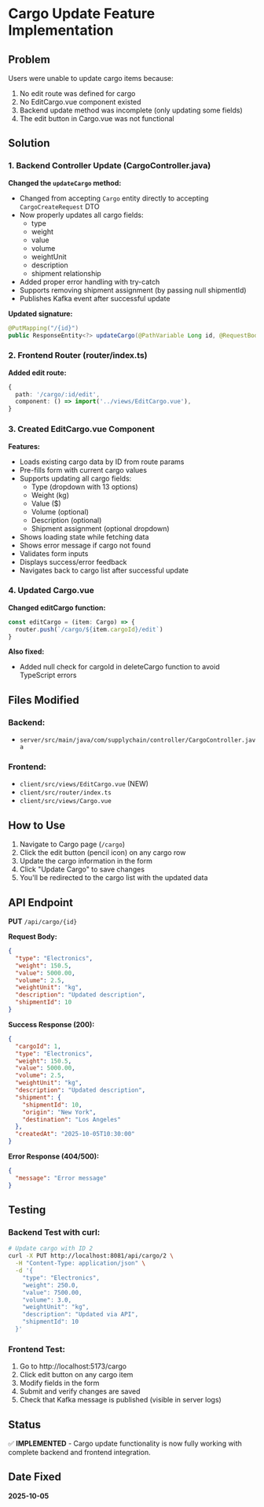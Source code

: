 # Cargo Update Feature Implementation

## Problem
Users were unable to update cargo items because:
1. No edit route was defined for cargo
2. No EditCargo.vue component existed
3. Backend update method was incomplete (only updating some fields)
4. The edit button in Cargo.vue was not functional

## Solution

### 1. Backend Controller Update (CargoController.java)

**Changed the `updateCargo` method:**
- Changed from accepting `Cargo` entity directly to accepting `CargoCreateRequest` DTO
- Now properly updates all cargo fields:
  - type
  - weight
  - value
  - volume
  - weightUnit
  - description
  - shipment relationship
- Added proper error handling with try-catch
- Supports removing shipment assignment (by passing null shipmentId)
- Publishes Kafka event after successful update

**Updated signature:**
```java
@PutMapping("/{id}")
public ResponseEntity<?> updateCargo(@PathVariable Long id, @RequestBody CargoCreateRequest request)
```

### 2. Frontend Router (router/index.ts)

**Added edit route:**
```typescript
{
  path: '/cargo/:id/edit',
  component: () => import('../views/EditCargo.vue'),
}
```

### 3. Created EditCargo.vue Component

**Features:**
- Loads existing cargo data by ID from route params
- Pre-fills form with current cargo values
- Supports updating all cargo fields:
  - Type (dropdown with 13 options)
  - Weight (kg)
  - Value ($)
  - Volume (optional)
  - Description (optional)
  - Shipment assignment (optional dropdown)
- Shows loading state while fetching data
- Shows error message if cargo not found
- Validates form inputs
- Displays success/error feedback
- Navigates back to cargo list after successful update

### 4. Updated Cargo.vue

**Changed editCargo function:**
```typescript
const editCargo = (item: Cargo) => {
  router.push(`/cargo/${item.cargoId}/edit`)
}
```

**Also fixed:**
- Added null check for cargoId in deleteCargo function to avoid TypeScript errors

## Files Modified

### Backend:
- `server/src/main/java/com/supplychain/controller/CargoController.java`

### Frontend:
- `client/src/views/EditCargo.vue` (NEW)
- `client/src/router/index.ts`
- `client/src/views/Cargo.vue`

## How to Use

1. Navigate to Cargo page (`/cargo`)
2. Click the edit button (pencil icon) on any cargo row
3. Update the cargo information in the form
4. Click "Update Cargo" to save changes
5. You'll be redirected to the cargo list with the updated data

## API Endpoint

**PUT** `/api/cargo/{id}`

**Request Body:**
```json
{
  "type": "Electronics",
  "weight": 150.5,
  "value": 5000.00,
  "volume": 2.5,
  "weightUnit": "kg",
  "description": "Updated description",
  "shipmentId": 10
}
```

**Success Response (200):**
```json
{
  "cargoId": 1,
  "type": "Electronics",
  "weight": 150.5,
  "value": 5000.00,
  "volume": 2.5,
  "weightUnit": "kg",
  "description": "Updated description",
  "shipment": {
    "shipmentId": 10,
    "origin": "New York",
    "destination": "Los Angeles"
  },
  "createdAt": "2025-10-05T10:30:00"
}
```

**Error Response (404/500):**
```json
{
  "message": "Error message"
}
```

## Testing

### Backend Test with curl:
```bash
# Update cargo with ID 2
curl -X PUT http://localhost:8081/api/cargo/2 \
  -H "Content-Type: application/json" \
  -d '{
    "type": "Electronics",
    "weight": 250.0,
    "value": 7500.00,
    "volume": 3.0,
    "weightUnit": "kg",
    "description": "Updated via API",
    "shipmentId": 10
  }'
```

### Frontend Test:
1. Go to http://localhost:5173/cargo
2. Click edit button on any cargo item
3. Modify fields in the form
4. Submit and verify changes are saved
5. Check that Kafka message is published (visible in server logs)

## Status
✅ **IMPLEMENTED** - Cargo update functionality is now fully working with complete backend and frontend integration.

## Date Fixed
**2025-10-05**
